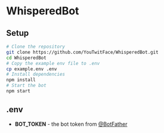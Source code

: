 # WhisperedBot

## Setup

```bash
# Clone the repository
git clone https://github.com/YouTwitFace/WhisperedBot.git
cd WhisperedBot
# Copy the example env file to .env
cp example.env .env
# Install dependencies
npm install
# Start the bot
npm start
```

## .env

-   **BOT_TOKEN** - the bot token from [@BotFather](https://t.me/BotFather)
